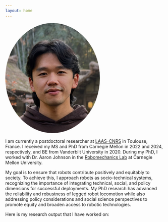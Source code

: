 ```yaml
---
layout: home
---
```


<img src="/assets/img/Picture_of_Head.jpg" alt="Me" width="300" class="center" style="border-radius: 50%; object-fit: cover;" />

I am currently a postdoctoral researcher at [LAAS-CNRS](https://www.laas.fr/en/teams/ris/) in Toulouse, France. I received my MS and PhD from Carnegie Mellon in 2022 and 2024, respectively, and BE from Vanderbilt University in 2020.
During my PhD, I worked with Dr. Aaron Johnson in the [Robomechanics Lab](https://www.cmu.edu/me/robomechanicslab/) at Carnegie Mellon University. 

My goal is to ensure that robots contribute positively and equitably to society. To achieve this, I approach robots as socio-technical systems, recognizing the importance of integrating technical, social, and policy dimensions for successful deployments. My PhD research has advanced the reliability and robustness of legged robot locomotion while also addressing policy considerations and social science perspectives to promote equity and broaden access to robotic technologies.

Here is my research output that I have worked on:
